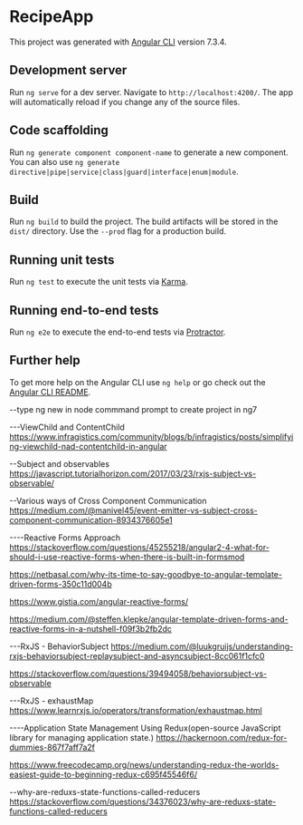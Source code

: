 # RecipeApp

This project was generated with [Angular CLI](https://github.com/angular/angular-cli) version 7.3.4.

## Development server

Run `ng serve` for a dev server. Navigate to `http://localhost:4200/`. The app will automatically reload if you change any of the source files.

## Code scaffolding

Run `ng generate component component-name` to generate a new component. You can also use `ng generate directive|pipe|service|class|guard|interface|enum|module`.

## Build

Run `ng build` to build the project. The build artifacts will be stored in the `dist/` directory. Use the `--prod` flag for a production build.

## Running unit tests

Run `ng test` to execute the unit tests via [Karma](https://karma-runner.github.io).

## Running end-to-end tests

Run `ng e2e` to execute the end-to-end tests via [Protractor](http://www.protractortest.org/).

## Further help

To get more help on the Angular CLI use `ng help` or go check out the [Angular CLI README](https://github.com/angular/angular-cli/blob/master/README.md).



--type ng new in node commmand prompt to create project in ng7



---ViewChild and ContentChild
https://www.infragistics.com/community/blogs/b/infragistics/posts/simplifying-viewchild-nad-contentchild-in-angular

--Subject and observables
https://javascript.tutorialhorizon.com/2017/03/23/rxjs-subject-vs-observable/

--Various ways of Cross Component Communication
https://medium.com/@manivel45/event-emitter-vs-subject-cross-component-communication-8934376605e1

----Reactive Forms Approach
https://stackoverflow.com/questions/45255218/angular2-4-what-for-should-i-use-reactive-forms-when-there-is-built-in-formsmod

https://netbasal.com/why-its-time-to-say-goodbye-to-angular-template-driven-forms-350c11d004b

https://www.gistia.com/angular-reactive-forms/

https://medium.com/@steffen.klepke/angular-template-driven-forms-and-reactive-forms-in-a-nutshell-f09f3b2fb2dc

---RxJS - BehaviorSubject
https://medium.com/@luukgruijs/understanding-rxjs-behaviorsubject-replaysubject-and-asyncsubject-8cc061f1cfc0

https://stackoverflow.com/questions/39494058/behaviorsubject-vs-observable


---RxJS - exhaustMap
https://www.learnrxjs.io/operators/transformation/exhaustmap.html

----Application State Management Using Redux(open-source JavaScript library for managing application state.)
https://hackernoon.com/redux-for-dummies-867f7aff7a2f

https://www.freecodecamp.org/news/understanding-redux-the-worlds-easiest-guide-to-beginning-redux-c695f45546f6/

--why-are-reduxs-state-functions-called-reducers
https://stackoverflow.com/questions/34376023/why-are-reduxs-state-functions-called-reducers

